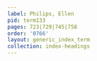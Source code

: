 ```yaml
---
label: Philips, Ellen
pid: term133
pages: 723|729|745|758
order: '0766'
layout: generic_index_term
collection: index-headings
---
```

